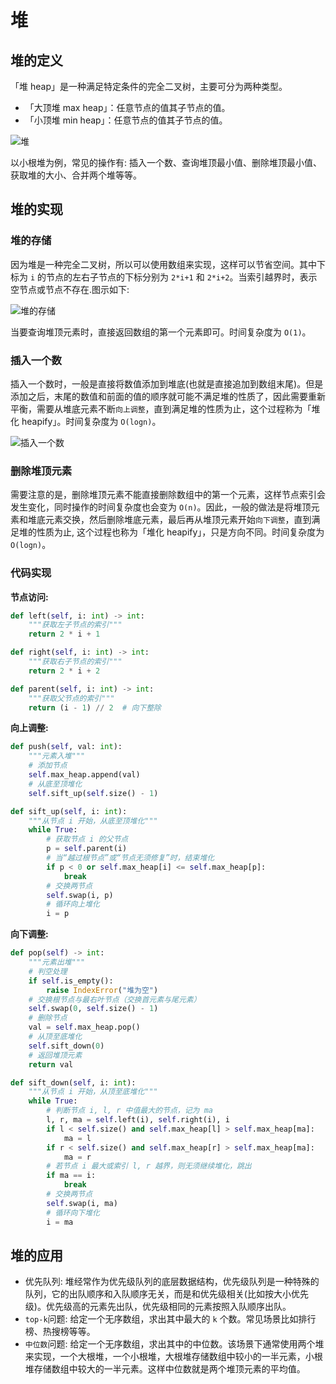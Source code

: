 # 堆

## 堆的定义

「堆 heap」是一种满足特定条件的完全二叉树，主要可分为两种类型。

- 「大顶堆 max heap」：任意节点的值其子节点的值。
- 「小顶堆 min heap」：任意节点的值其子节点的值。

![堆](https://www.hello-algo.com/chapter_heap/heap.assets/min_heap_and_max_heap.png)

以小根堆为例，常见的操作有: 插入一个数、查询堆顶最小值、删除堆顶最小值、获取堆的大小、合并两个堆等等。

## 堆的实现

### 堆的存储

因为堆是一种完全二叉树，所以可以使用数组来实现，这样可以节省空间。其中下标为 `i` 的节点的左右子节点的下标分别为 `2*i+1` 和 `2*i+2`。当索引越界时，表示空节点或节点不存在.图示如下:

![堆的存储](https://www.hello-algo.com/chapter_heap/heap.assets/representation_of_heap.png)

当要查询堆顶元素时，直接返回数组的第一个元素即可。时间复杂度为 `O(1)`。

### 插入一个数

插入一个数时，一般是直接将数值添加到堆底(也就是直接追加到数组末尾)。但是添加之后，末尾的数值和前面的值的顺序就可能不满足堆的性质了，因此需要重新平衡，需要从堆底元素不断`向上调整`，直到满足堆的性质为止，这个过程称为「堆化 heapify」。时间复杂度为 `O(logn)`。

![插入一个数](https://oi-wiki.org/ds/images/binary_heap_insert.svg)

### 删除堆顶元素

需要注意的是，删除堆顶元素不能直接删除数组中的第一个元素，这样节点索引会发生变化，同时操作的时间复杂度也会变为 `O(n)`。因此，一般的做法是将堆顶元素和堆底元素交换，然后删除堆底元素，最后再从堆顶元素开始`向下调整`，直到满足堆的性质为止, 这个过程也称为「堆化 heapify」，只是方向不同。时间复杂度为 `O(logn)`。

### 代码实现

**节点访问:**

```python
def left(self, i: int) -> int:
    """获取左子节点的索引"""
    return 2 * i + 1

def right(self, i: int) -> int:
    """获取右子节点的索引"""
    return 2 * i + 2

def parent(self, i: int) -> int:
    """获取父节点的索引"""
    return (i - 1) // 2  # 向下整除
```

**向上调整:**

```python
def push(self, val: int):
    """元素入堆"""
    # 添加节点
    self.max_heap.append(val)
    # 从底至顶堆化
    self.sift_up(self.size() - 1)

def sift_up(self, i: int):
    """从节点 i 开始，从底至顶堆化"""
    while True:
        # 获取节点 i 的父节点
        p = self.parent(i)
        # 当“越过根节点”或“节点无须修复”时，结束堆化
        if p < 0 or self.max_heap[i] <= self.max_heap[p]:
            break
        # 交换两节点
        self.swap(i, p)
        # 循环向上堆化
        i = p
```

**向下调整:**

```python
def pop(self) -> int:
    """元素出堆"""
    # 判空处理
    if self.is_empty():
        raise IndexError("堆为空")
    # 交换根节点与最右叶节点（交换首元素与尾元素）
    self.swap(0, self.size() - 1)
    # 删除节点
    val = self.max_heap.pop()
    # 从顶至底堆化
    self.sift_down(0)
    # 返回堆顶元素
    return val

def sift_down(self, i: int):
    """从节点 i 开始，从顶至底堆化"""
    while True:
        # 判断节点 i, l, r 中值最大的节点，记为 ma
        l, r, ma = self.left(i), self.right(i), i
        if l < self.size() and self.max_heap[l] > self.max_heap[ma]:
            ma = l
        if r < self.size() and self.max_heap[r] > self.max_heap[ma]:
            ma = r
        # 若节点 i 最大或索引 l, r 越界，则无须继续堆化，跳出
        if ma == i:
            break
        # 交换两节点
        self.swap(i, ma)
        # 循环向下堆化
        i = ma
```

## 堆的应用

- 优先队列: 堆经常作为优先级队列的底层数据结构，优先级队列是一种特殊的队列，它的出队顺序和入队顺序无关，而是和优先级相关(比如按大小优先级)。优先级高的元素先出队，优先级相同的元素按照入队顺序出队。
- `top-k`问题: 给定一个无序数组，求出其中最大的 `k` 个数。常见场景比如排行榜、热搜榜等等。
- `中位数`问题: 给定一个无序数组，求出其中的中位数。该场景下通常使用两个堆来实现，一个大根堆，一个小根堆，大根堆存储数组中较小的一半元素，小根堆存储数组中较大的一半元素。这样中位数就是两个堆顶元素的平均值。

